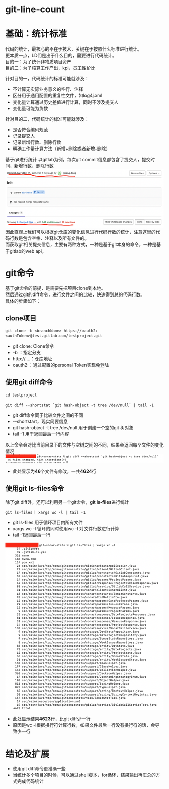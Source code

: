 # git-line-count
# 基础：统计标准
代码的统计，最核心的不在于技术，关键在于按照什么标准进行统计。  
更本质一点，LD们是出于什么目的，需要进行代码统计。  
目的一：为了统计非物质项目资产  
目的二：为了核算工作产出，kpi，员工性价比  

针对目的一，代码统计的标准可能就涉及：  
-	不计算无实际业务意义的空行、注释  
-	区分用于通用配置的重复性文件，如log4j.xml  
-	变化量计算通过历史差值进行计算，同时不涉及提交人  
-	变化量可能为负数  

针对目的二，代码统计的标准可能就涉及：
-	是否符合编码规范
-	记录提交人
-	记录新增行数、删除行数
-	明确工作量计算方法（新增+删除或者新增-删除）

基于git进行统计
以gitlab为例，每次git commit信息都包含了提交人，提交时间，新增行数，删除行数
![image](./imgs/gitlab-commit.png)  
因此直观上我们可以根据git仓库的变化信息进行代码行数的统计，注意这里的代码行数是包含空格、注释以及所有文件的。  
而获取git相关提交信息，主要有两种方式，一种是基于git本身的命令，一种是基于gitlab的web api。  
# git命令
基于git命令的前提，是需要先把项目clone到本地。  
然后通过git的diff命令，进行文件之间的比较，快速得到总的代码行数。  
具体的步骤如下：  
## clone项目
```shell
git clone -b <branchName> https://oauth2:<authToken>@test.gitlab.com/testproject.git
```  
- git clone: Clone命令
- -b <branchName>：指定分支
- http://....：仓库地址
- oauth2:<authToken>：通过配置的personal Token实现免登陆
## 使用git diff命令
```
cd testproject

git diff --shortstat `git hash-object -t tree /dev/null` | tail -1
``` 
- git diff命令同于比较文件之间的不同
- --shortstart，现实简要信息
- git hash-object -t tree /dev/null 用于创建一个空的git 树对象
- tail -1 用于返回最后一行内容  

以上命令会对比当前目录下的文件与空树之间的不同，结果会返回每个文件的变化情况  
![iamge](./imgs/git-diff.png)  
- 此处显示为**46**个文件有修改，一共**4624**行  

## 使用git ls-files命令
除了git diff外，还可以利用另一个git命令，**git ls-files**进行统计
```  
git ls-files｜ xargs wc -l | tail -1
```
- git ls-files 用于循环项目内所有文件
- xargs wc -l 循环的同时使用wc -l 对文件行数进行计算
- tail -1返回最后一行  

![image](./imgs/git-lsfile.png)
- 此处显示结果**4623**行，比git diff少一行    
- 原因是wc -l根据换行符计算行数，如果文件最后一行没有换行符的话，会导致少一行  
# 结论及扩展
- 使用git diff命令更准确一些
- 当统计多个项目的时候，可以通过shell脚本，for循环，结果输出再汇总的方式完成代码统计



